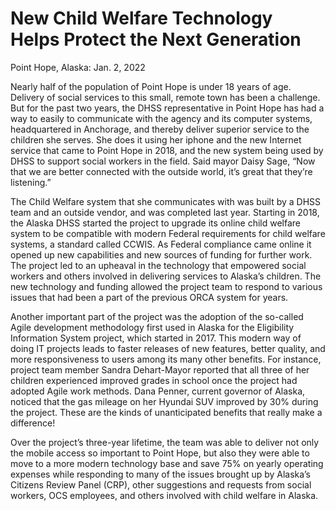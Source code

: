 # New Child Welfare Technology Helps Protect the Next Generation
Point Hope, Alaska: Jan. 2, 2022 


Nearly half of the population of Point Hope is under 18 years of age. Delivery of social services to this small, remote town has been a challenge. But for the past two years, the DHSS representative in Point Hope has had a way to easily to communicate with the agency and its computer systems, headquartered in Anchorage, and thereby deliver superior service to the children she serves. She does it using her iphone and the new Internet service that came to Point Hope in 2018, and the new system being used by DHSS to support social workers in the field. Said mayor Daisy Sage, “Now that we are better connected with the outside world, it’s great that they’re listening.”


The Child Welfare system that she communicates with was built by a DHSS team and an outside vendor, and was completed last year. Starting in 2018, the Alaska DHSS started the project to upgrade its online child welfare system to be compatible with modern Federal requirements for child welfare systems, a standard called CCWIS. As Federal compliance came online it opened up new capabilities and new sources of funding for further work. The project led to an upheaval in the technology that empowered social workers and others involved in delivering services to Alaska’s children. The new technology and funding allowed the project team to respond to various issues that had been a part of the previous ORCA system for years.


Another important part of the project was the adoption of the so-called Agile development methodology first used in Alaska for the Eligibility Information System project, which started in 2017. This modern way of doing IT projects leads to faster releases of new features, better quality, and more responsiveness to users among its many other benefits. For instance, project team member Sandra Dehart-Mayor reported that all three of her children experienced improved grades in school once the project had adopted Agile work methods. Dana Penner, current governor of Alaska, noticed that the gas mileage on her Hyundai SUV improved by 30% during the project. These are the kinds of unanticipated benefits that really make a difference!


Over the project’s three-year lifetime, the team was able to deliver not only the mobile access so important to Point Hope, but also they were able to move to a more modern technology base and save 75% on yearly operating expenses while responding to many of the issues brought up by Alaska’s Citizens Review Panel (CRP), other suggestions and requests from social workers, OCS employees, and others involved with child welfare in Alaska.
